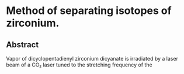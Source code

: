 # Method of separating isotopes of zirconium.

## Abstract
Vapor of dicyclopentadienyl zirconium dicyanate is irradiated by a laser beam of a CO₂ laser tuned to the stretching frequency of the